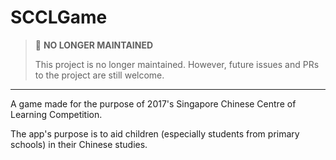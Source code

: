 # SCCLGame

> :no_entry_sign: **NO LONGER MAINTAINED**
> 
> This project is no longer maintained. However, future issues and PRs to the project are still welcome.

---

A game made for the purpose of 2017's Singapore Chinese Centre of Learning Competition.

The app's purpose is to aid children (especially students from primary schools) in their Chinese studies.
